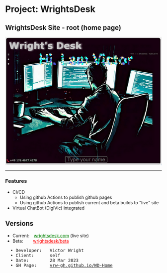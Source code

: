 # Project: WrightsDesk

## WrightsDesk Site - root (home page)

[<center><img src="https://raw.githubusercontent.com/vrw-GH/assets/main/repo-media/WD-home/Screenshot.png" alt="screenshot" title="visit wrightsdesk.com"></center>](http://wrightsdesk.com)

---

### Features

* CI/CD
  * Using github Actions to publish github pages
  * Using github Actions to publish current and beta builds to "live" site
* Virtual ChatBot (DigiVic) integrated

## Versions

* Current:&emsp;<a href="http://www.wrightsdesk.com" target="_blank" style="color: green;">wrightsdesk.com</a> (live site)
* Beta:&emsp;&emsp;&nbsp;<a href="http://www.wrightsdesk.com/wrightsdesk/beta" target="_blank" style="color: red;">wrightsdesk/beta</a>

<pre>
  • Developer:   Victor Wright
  • Client:      self
  • Date:        28 Mar 2023
  • GH Page:     <a href="https://vrw-gh.github.io/WD-Home/" target="_parent">vrw-gh.github.io/WD-Home</a>
</pre>
